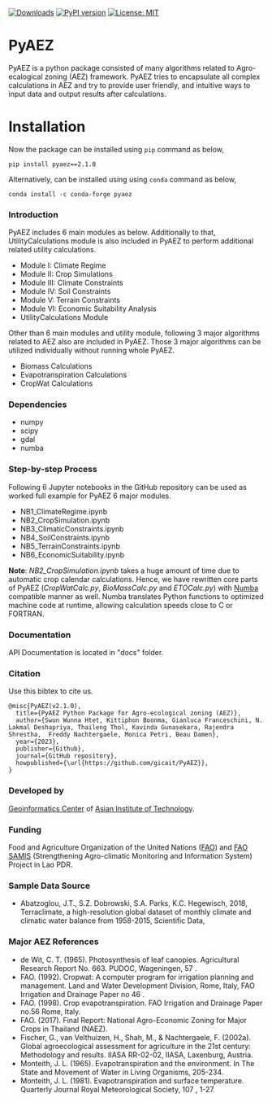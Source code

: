 [![Downloads](https://pepy.tech/badge/pyaez)](https://pepy.tech/project/pyaez)
[![PyPI version](https://badge.fury.io/py/PyAEZ.svg)](https://pypi.org/project/PyAEZ/)
[![License: MIT](https://img.shields.io/badge/License-MIT-yellow.svg)](https://github.com/gicait/PyAEZ/blob/master/LICENSE)

# PyAEZ

PyAEZ is a python package consisted of many algorithms related to Agro-ecalogical zoning (AEZ) framework. PyAEZ tries to encapsulate all complex calculations in AEZ and try to provide user friendly, and intuitive ways to input data and output results after calculations.

# Installation

Now the package can be installed using `pip` command as below,

```shell
pip install pyaez==2.1.0
```

Alternatively, can be installed using using `conda` command as below,

```shell
conda install -c conda-forge pyaez
```

### Introduction

PyAEZ includes 6 main modules as below. Additionally to that, UtilityCalculations module is also included in PyAEZ to perform additional related utility calculations.

- Module I: Climate Regime
- Module II: Crop Simulations
- Module III: Climate Constraints
- Module IV: Soil Constraints
- Module V: Terrain Constraints
- Module VI: Economic Suitability Analysis
- UtilityCalculations Module

Other than 6 main modules and utility module, following 3 major algorithms related to AEZ also are included in PyAEZ. Those 3 major algorithms can be utilized individually without running whole PyAEZ.

- Biomass Calculations
- Evapotranspiration Calculations
- CropWat Calculations

### Dependencies

- numpy
- scipy
- gdal
- numba 

### Step-by-step Process

Following 6 Jupyter notebooks in the GitHub repository can be used as worked full example for PyAEZ 6 major modules.

- NB1_ClimateRegime.ipynb
- NB2_CropSimulation.ipynb
- NB3_ClimaticConstraints.ipynb
- NB4_SoilConstraints.ipynb
- NB5_TerrainConstraints.ipynb
- NB6_EconomicSuitability.ipynb

**Note**: _NB2_CropSimulation.ipynb_ takes a huge amount of time due to automatic crop calendar calculations. Hence, we have rewritten core parts of PyAEZ (_CropWatCalc.py_, _BioMassCalc.py_ and _ETOCalc.py_) with [Numba](http://numba.pydata.org/) compatible manner as well. Numba translates Python functions to optimized machine code at runtime, allowing calculation speeds close to C or FORTRAN.

### Documentation

API Documentation is located in "docs" folder.

### Citation

Use this bibtex to cite us.

```
@misc{PyAEZ(v2.1.0),
  title={PyAEZ Python Package for Agro-ecological zoning (AEZ)},
  author={Swun Wunna Htet, Kittiphon Boonma, Gianluca Franceschini, N. Lakmal Deshapriya, Thaileng Thol, Kavinda Gunasekara, Rajendra Shrestha,  Freddy Nachtergaele, Monica Petri, Beau Damen},
  year={2023},
  publisher={Github},
  journal={GitHub repository},
  howpublished={\url{https://github.com/gicait/PyAEZ}},
}
```

### Developed by

[Geoinformatics Center](www.geoinfo.ait.ac.th) of [Asian Institute of Technology](www.ait.ac.th).


### Funding

Food and Agriculture Organization of the United Nations ([FAO](http://www.fao.org/home/en/)) and [FAO SAMIS](http://www.fao.org/in-action/samis/en/) (Strengthening Agro-climatic Monitoring and Information System) Project in Lao PDR.

### Sample Data Source

- Abatzoglou, J.T., S.Z. Dobrowski, S.A. Parks, K.C. Hegewisch, 2018, Terraclimate, a high-resolution global dataset of monthly climate and climatic water balance from 1958-2015, Scientific Data,

### Major AEZ References

- de Wit, C. T. (1965). Photosynthesis of leaf canopies. Agricultural Research Report No. 663. PUDOC, Wageningen, 57 .
- FAO. (1992). Cropwat: A computer program for irrigation planning and management. Land and Water Development Division, Rome, Italy, FAO Irrigation and Drainage Paper no 46 .
- FAO. (1998). Crop evapotranspiration. FAO Irrigation and Drainage Paper no.56 Rome, Italy.
- FAO. (2017). Final Report: National Agro-Economic Zoning for Major Crops in Thailand (NAEZ).
- Fischer, G., van Velthuizen, H., Shah, M., & Nachtergaele, F. (2002a). Global agroecological assessment for agriculture in the 21st century: Methodology and results. IIASA RR-02-02, IIASA, Laxenburg, Austria.
- Monteith, J. L. (1965). Evapotranspiration and the environment. In The State and Movement of Water in Living Organisms, 205-234.
- Monteith, J. L. (1981). Evapotranspiration and surface temperature. Quarterly Journal Royal Meteorological Society, 107 , 1-27.
